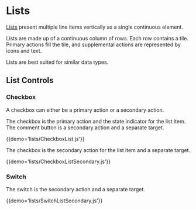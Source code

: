 # Lists

[Lists](https://material.google.com/components/lists.html) present multiple line items vertically as a single continuous element.

Lists are made up of a continuous column of rows. Each row contains a tile. Primary actions fill the tile, and supplemental actions are represented by icons and text.

Lists are best suited for similar data types.

## List Controls

### Checkbox

A checkbox can either be a primary action or a secondary action.

The checkbox is the primary action and the state indicator for the list item. The comment button is a secondary action and a separate target.

{{demo='lists/CheckboxList.js'}}

The checkbox is the secondary action for the list item and a separate target.

{{demo='lists/CheckboxListSecondary.js'}}

### Switch

The switch is the secondary action and a separate target.

{{demo='lists/SwitchListSecondary.js'}}

